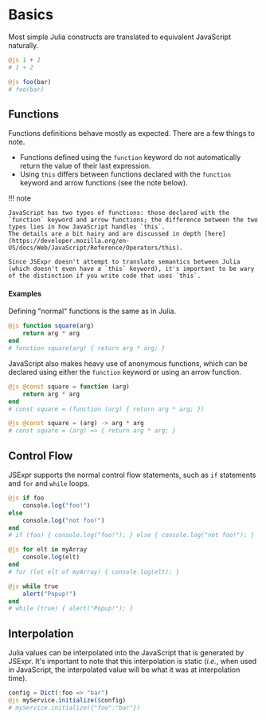 # Basics

Most simple Julia constructs are translated to equivalent JavaScript naturally.

```julia
@js 1 + 2
# 1 + 2

@js foo(bar)
# foo(bar)
```

## Functions
Functions definitions behave mostly as expected.
There are a few things to note.

* Functions defined using the `function` keyword do not automatically return the value of their last expression.
* Using `this` differs between functions declared with the `function` keyword and arrow functions (see the note below).

!!! note

    JavaScript has two types of functions: those declared with the `function` keyword and arrow functions; the difference between the two types lies in how JavaScript handles `this`.
    The details are a bit hairy and are discussed in depth [here](https://developer.mozilla.org/en-US/docs/Web/JavaScript/Reference/Operators/this).

    Since JSExpr doesn't attempt to translate semantics between Julia (which doesn't even have a `this` keyword), it's important to be wary of the distinction if you write code that uses `this`.

#### Examples
Defining "normal" functions is the same as in Julia.
```julia
@js function square(arg)
    return arg * arg
end
# function square(arg) { return arg * arg; }
```

JavaScript also makes heavy use of anonymous functions, which can be declared using either the `function` keyword or using an arrow function.
```julia
@js @const square = function (arg)
    return arg * arg
end
# const square = (function (arg) { return arg * arg; })

@js @const square = (arg) -> arg * arg
# const square = (arg) => { return arg * arg; }
```

## Control Flow
JSExpr supports the normal control flow statements, such as `if` statements and `for` and `while` loops.

```julia
@js if foo
    console.log("foo!")
else
    console.log("not foo!")
end
# if (foo) { console.log("foo!"); } else { console.log("not foo!"); }
```

```julia
@js for elt in myArray
    console.log(elt)
end
# for (let elt of myArray) { console.log(elt); }
```

```julia
@js while true
    alert("Popup!")
end
# while (true) { alert("Popup!"); }
```

## Interpolation
Julia values can be interpolated into the JavaScript that is generated by JSExpr. It's important to note that this interpolation is static (_i.e._, when used in JavaScript, the interpolated value will be what it was at interpolation time).

```julia
config = Dict(:foo => "bar")
@js myService.initialize($config)
# myService.initialize({"foo":"bar"})
```
